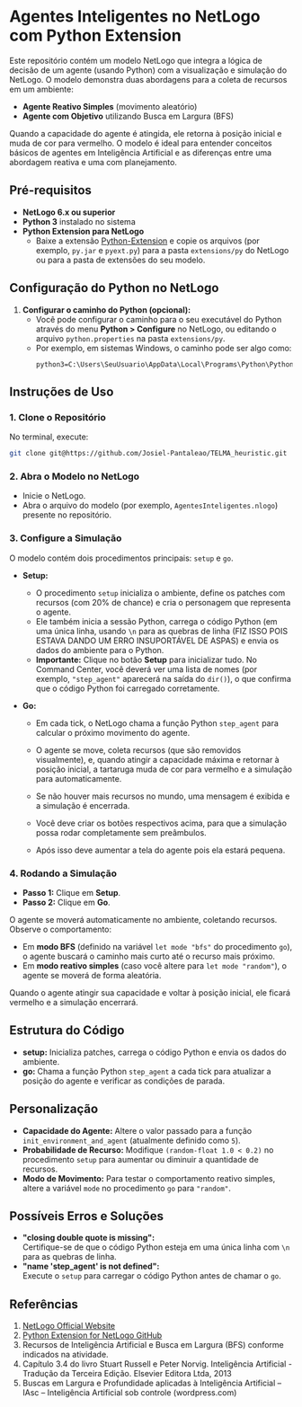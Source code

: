 # Agentes Inteligentes no NetLogo com Python Extension

Este repositório contém um modelo NetLogo que integra a lógica de decisão de um agente (usando Python) com a visualização e simulação do NetLogo. O modelo demonstra duas abordagens para a coleta de recursos em um ambiente:  
- **Agente Reativo Simples** (movimento aleatório)  
- **Agente com Objetivo** utilizando Busca em Largura (BFS)

Quando a capacidade do agente é atingida, ele retorna à posição inicial e muda de cor para vermelho. O modelo é ideal para entender conceitos básicos de agentes em Inteligência Artificial e as diferenças entre uma abordagem reativa e uma com planejamento.

## Pré-requisitos

- **NetLogo 6.x ou superior**  
- **Python 3** instalado no sistema  
- **Python Extension para NetLogo**  
  - Baixe a extensão [Python-Extension](https://github.com/NetLogo/Python-Extension) e copie os arquivos (por exemplo, `py.jar` e `pyext.py`) para a pasta `extensions/py` do NetLogo ou para a pasta de extensões do seu modelo.

## Configuração do Python no NetLogo

1. **Configurar o caminho do Python (opcional):**  
   - Você pode configurar o caminho para o seu executável do Python através do menu **Python > Configure** no NetLogo, ou editando o arquivo `python.properties` na pasta `extensions/py`.
   - Por exemplo, em sistemas Windows, o caminho pode ser algo como:
     ```
     python3=C:\Users\SeuUsuario\AppData\Local\Programs\Python\Python39\python.exe
     ```

## Instruções de Uso

### 1. Clone o Repositório

No terminal, execute:
```bash
git clone git@https://github.com/Josiel-Pantaleao/TELMA_heuristic.git
```

### 2. Abra o Modelo no NetLogo

- Inicie o NetLogo.
- Abra o arquivo do modelo (por exemplo, `AgentesInteligentes.nlogo`) presente no repositório.

### 3. Configure a Simulação

O modelo contém dois procedimentos principais: `setup` e `go`.

- **Setup:**  
  - O procedimento `setup` inicializa o ambiente, define os patches com recursos (com 20% de chance) e cria o personagem que representa o agente.
  - Ele também inicia a sessão Python, carrega o código Python (em uma única linha, usando `\n` para as quebras de linha (FIZ ISSO POIS ESTAVA DANDO UM ERRO INSUPORTÁVEL DE ASPAS) e envia os dados do ambiente para o Python.
  - **Importante:** Clique no botão **Setup** para inicializar tudo. No Command Center, você deverá ver uma lista de nomes (por exemplo, `"step_agent"` aparecerá na saída do `dir()`), o que confirma que o código Python foi carregado corretamente.

- **Go:**  
  - Em cada tick, o NetLogo chama a função Python `step_agent` para calcular o próximo movimento do agente.
  - O agente se move, coleta recursos (que são removidos visualmente), e, quando atingir a capacidade máxima e retornar à posição inicial, a tartaruga muda de cor para vermelho e a simulação para automaticamente.
  - Se não houver mais recursos no mundo, uma mensagem é exibida e a simulação é encerrada.


  - Você deve criar os botões respectivos acima, para que a simulação possa rodar completamente sem preâmbulos.
  - Após isso deve aumentar a tela do agente pois ela estará pequena.
    
### 4. Rodando a Simulação

- **Passo 1:** Clique em **Setup**.  
- **Passo 2:** Clique em **Go**.

O agente se moverá automaticamente no ambiente, coletando recursos. Observe o comportamento:
- Em **modo BFS** (definido na variável `let mode "bfs"` do procedimento `go`), o agente buscará o caminho mais curto até o recurso mais próximo.
- Em **modo reativo simples** (caso você altere para `let mode "random"`), o agente se moverá de forma aleatória.

Quando o agente atingir sua capacidade e voltar à posição inicial, ele ficará vermelho e a simulação encerrará.

## Estrutura do Código

- **setup:** Inicializa patches, carrega o código Python e envia os dados do ambiente.
- **go:** Chama a função Python `step_agent` a cada tick para atualizar a posição do agente e verificar as condições de parada.

## Personalização

- **Capacidade do Agente:** Altere o valor passado para a função `init_environment_and_agent` (atualmente definido como `5`).
- **Probabilidade de Recurso:** Modifique `(random-float 1.0 < 0.2)` no procedimento `setup` para aumentar ou diminuir a quantidade de recursos.
- **Modo de Movimento:** Para testar o comportamento reativo simples, altere a variável `mode` no procedimento `go` para `"random"`.

## Possíveis Erros e Soluções

- **"closing double quote is missing":**  
  Certifique-se de que o código Python esteja em uma única linha com `\n` para as quebras de linha.  
- **"name 'step_agent' is not defined":**  
  Execute o `setup` para carregar o código Python antes de chamar o `go`.

## Referências

1. [NetLogo Official Website](http://ccl.northwestern.edu/netlogo/index.shtml)
2. [Python Extension for NetLogo GitHub](https://github.com/NetLogo/Python-Extension)
3. Recursos de Inteligência Artificial e Busca em Largura (BFS) conforme indicados na atividade.
4. Capítulo 3.4 do livro Stuart Russell e Peter Norvig. Inteligência Artificial - Tradução da
Terceira Edição. Elsevier Editora Ltda, 2013
5. Buscas em Largura e Profundidade aplicadas à Inteligência Artificial – IAsc – Inteligência
Artificial sob controle (wordpress.com) 
